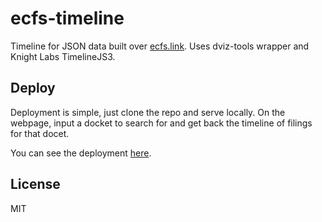 # ecfs-timeline
Timeline for JSON data built over [ecfs.link](http://ecfs.link).   Uses dviz-tools wrapper and Knight Labs TimelineJS3.

## Deploy
Deployment is simple, just clone the repo and serve locally.  On the webpage, input a docket to search for and get back the timeline of filings for that docet.

You can see the deployment [here](http://hedeer.elshowk.com/ecfs_timeline/ecfs_timeline.html).

## License
MIT
